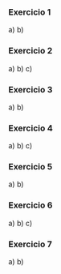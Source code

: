 ### Exercicio 1
a)
b)

### Exercicio 2
a)
b)
c)
### Exercicio 3
a)
b)

### Exercicio 4
a)
b)
c)
### Exercicio 5
a)
b)

### Exercicio 6
a)
b)
c)
### Exercicio 7
a)
b)
